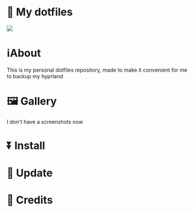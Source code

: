 # 💖 My dotfiles
<p>
<img src="https://raw.githubusercontent.com/catppuccin/catppuccin/main/assets/palette/macchiato.png">
<p>

# ℹ️About
This is my personal dotfiles repository, made to make it convenient for me to backup my hyprland

# 🖼 Gallery
I don't have a screenshots now

# ⏬ Install

# 🔁 Update

# 👏 Credits
